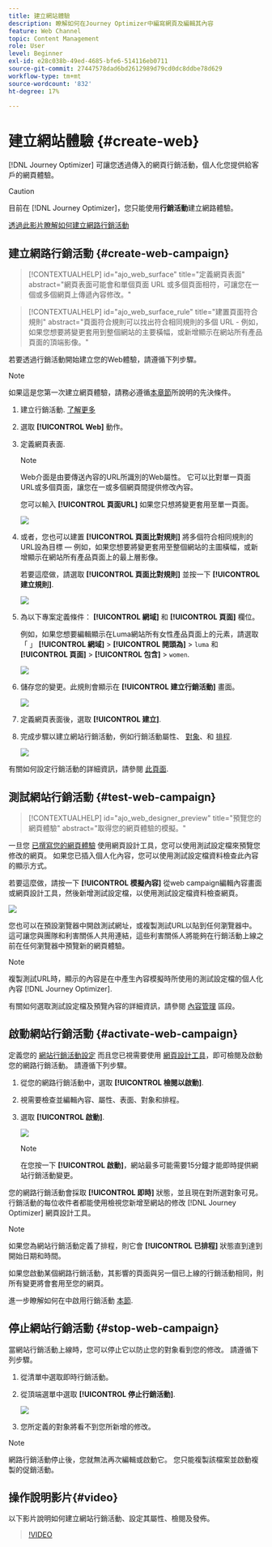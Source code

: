 ```yaml
---
title: 建立網站體驗
description: 瞭解如何在Journey Optimizer中編寫網頁及編輯其內容
feature: Web Channel
topic: Content Management
role: User
level: Beginner
exl-id: e28c038b-49ed-4685-bfe6-514116eb0711
source-git-commit: 27447578dad6bd2612989d79cd0dc8ddbe78d629
workflow-type: tm+mt
source-wordcount: '832'
ht-degree: 17%

---
```


# 建立網站體驗 {#create-web}

[!DNL Journey Optimizer] 可讓您透過傳入的網頁行銷活動，個人化您提供給客戶的網頁體驗。

>[!CAUTION]
>
>目前在 [!DNL Journey Optimizer]，您只能使用&#x200B;**行銷活動**&#x200B;建立網路體驗。

[透過此影片瞭解如何建立網路行銷活動](#video)

## 建立網路行銷活動 {#create-web-campaign}

>[!CONTEXTUALHELP]
>id="ajo_web_surface"
>title="定義網頁表面"
>abstract="網頁表面可能會和單個頁面 URL 或多個頁面相符，可讓您在一個或多個網頁上傳遞內容修改。"

>[!CONTEXTUALHELP]
>id="ajo_web_surface_rule"
>title="建置頁面符合規則"
>abstract="頁面符合規則可以找出符合相同規則的多個 URL - 例如，如果您想要將變更套用到整個網站的主要橫幅，或新增顯示在網站所有產品頁面的頂端影像。"

若要透過行銷活動開始建立您的Web體驗，請遵循下列步驟。

>[!NOTE]
>
>如果這是您第一次建立網頁體驗，請務必遵循[本章節](web-prerequisites.md)所說明的先決條件。

1. 建立行銷活動. [了解更多](../campaigns/create-campaign.md)

1. 選取 **[!UICONTROL Web]** 動作。

1. 定義網頁表面.

   >[!NOTE]
   >
   >Web介面是由要傳送內容的URL所識別的Web屬性。 它可以比對單一頁面URL或多個頁面，讓您在一或多個網頁間提供修改內容。

   您可以輸入 **[!UICONTROL 頁面URL]** 如果您只想將變更套用至單一頁面。

   ![](assets/web-campaign-surface.png)

1. 或者，您也可以建置 **[!UICONTROL 頁面比對規則]** 將多個符合相同規則的URL設為目標 — 例如，如果您想要將變更套用至整個網站的主圖橫幅，或新增顯示在網站所有產品頁面上的最上層影像。

   若要這麼做，請選取 **[!UICONTROL 頁面比對規則]** 並按一下 **[!UICONTROL 建立規則]**.

   ![](assets/web-campaign-matching-rule.png)

1. 為以下專案定義條件： **[!UICONTROL 網域]** 和 **[!UICONTROL 頁面]** 欄位。

   例如，如果您想要編輯顯示在Luma網站所有女性產品頁面上的元素，請選取「 」 **[!UICONTROL 網域]** > **[!UICONTROL 開頭為]** > `luma` 和 **[!UICONTROL 頁面]** > **[!UICONTROL 包含]** > `women`.

   ![](assets/web-pages-matching-rule.png)

1. 儲存您的變更。此規則會顯示在 **[!UICONTROL 建立行銷活動]** 畫面。

   ![](assets/web-pages-matching-rule-example.png)

1. 定義網頁表面後，選取 **[!UICONTROL 建立]**.

1. 完成步驟以建立網站行銷活動，例如行銷活動屬性、 [對象](../audience/about-audiences.md)、和 [排程](../campaigns/create-campaign.md#schedule).

   ![](assets/web-campaign-steps.png)

有關如何設定行銷活動的詳細資訊，請參閱 [此頁面](../campaigns/get-started-with-campaigns.md).

## 測試網站行銷活動 {#test-web-campaign}

>[!CONTEXTUALHELP]
>id="ajo_web_designer_preview"
>title="預覽您的網頁體驗"
>abstract="取得您的網頁體驗的模擬。"

一旦您 [已撰寫您的網頁體驗](edit-web-content.md) 使用網頁設計工具，您可以使用測試設定檔來預覽您修改的網頁。 如果您已插入個人化內容，您可以使用測試設定檔資料檢查此內容的顯示方式。

若要這麼做，請按一下 **[!UICONTROL 模擬內容]** 從web campaign編輯內容畫面或網頁設計工具，然後新增測試設定檔，以使用測試設定檔資料檢查網頁。

![](assets/web-designer-preview.png)

您也可以在預設瀏覽器中開啟測試網址，或複製測試URL以貼到任何瀏覽器中。 這可讓您與團隊和利害關係人共用連結，這些利害關係人將能夠在行銷活動上線之前在任何瀏覽器中預覽新的網頁體驗。

>[!NOTE]
>
>複製測試URL時，顯示的內容是在中產生內容模擬時所使用的測試設定檔的個人化內容 [!DNL Journey Optimizer].

有關如何選取測試設定檔及預覽內容的詳細資訊，請參閱 [內容管理](../content-management/preview-test.md) 區段。

## 啟動網站行銷活動 {#activate-web-campaign}

定義您的 [網站行銷活動設定](#configure-web-campaign) 而且您已視需要使用 [網頁設計工具](edit-web-content.md#work-with-web-designer)，即可檢閱及啟動您的網路行銷活動。 請遵循下列步驟。

<!--
>[!NOTE]
>
>You can also preview your web campaign content before activating it. [Learn more](#test-web-campaign)-->

1. 從您的網路行銷活動中，選取 **[!UICONTROL 檢閱以啟動]**.

1. 視需要檢查並編輯內容、屬性、表面、對象和排程。

1. 選取 **[!UICONTROL 啟動]**.

   ![](assets/web-campaign-activate.png)

   >[!NOTE]
   >
   >在您按一下 **[!UICONTROL 啟動]**，網站最多可能需要15分鐘才能即時提供網站行銷活動變更。

您的網路行銷活動會採取 **[!UICONTROL 即時]** 狀態，並且現在對所選對象可見。 行銷活動的每位收件者都能使用檢視您新增至網站的修改 [!DNL Journey Optimizer] 網頁設計工具。

>[!NOTE]
>
>如果您為網站行銷活動定義了排程，則它會 **[!UICONTROL 已排程]** 狀態直到達到開始日期和時間。
>
>如果您啟動某個網路行銷活動，其影響的頁面與另一個已上線的行銷活動相同，則所有變更將會套用至您的網頁。

進一步瞭解如何在中啟用行銷活動 [本節](../campaigns/review-activate-campaign.md).

## 停止網站行銷活動 {#stop-web-campaign}

當網站行銷活動上線時，您可以停止它以防止您的對象看到您的修改。 請遵循下列步驟。

1. 從清單中選取即時行銷活動。

1. 從頂端選單中選取 **[!UICONTROL 停止行銷活動]**.

   ![](assets/web-campaign-stop.png)

1. 您所定義的對象將看不到您所新增的修改。

>[!NOTE]
>
>網路行銷活動停止後，您就無法再次編輯或啟動它。 您只能複製該檔案並啟動複製的促銷活動。

## 操作說明影片{#video}

以下影片說明如何建立網站行銷活動、設定其屬性、檢閱及發佈。

>[!VIDEO](https://video.tv.adobe.com/v/3418800/?quality=12&learn=on)